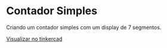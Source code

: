 # Contador Simples
Criando um contador simples com um display de 7 segmentos.

[Visualizar no tinkercad](https://www.tinkercad.com/things/drwQQdARR7c?sharecode=BhHy5oqrwzToRGyhQNk_rMItXoIFqRaby4s5IcN8WAo)